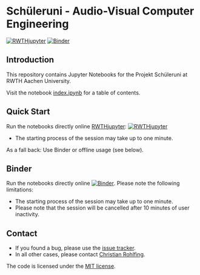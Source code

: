 # Schüleruni - Audio-Visual Computer Engineering

[![RWTHjupyter](https://jupyter.pages.rwth-aachen.de/documentation/images/badge-launch-rwth-jupyter.svg)]() 
[![Binder](https://mybinder.org/badge_logo.svg)]()

## Introduction

This repository contains Jupyter Notebooks for the Projekt Schüleruni at RWTH Aachen University.

Visit the notebook [index.ipynb](index.ipynb) for a table of contents.

## Quick Start

Run the notebooks directly online [RWTHjupyter](https://jupyter.rwth-aachen.de): [![RWTHjupyter](https://jupyter.pages.rwth-aachen.de/documentation/images/badge-launch-rwth-jupyter.svg)]()

* The starting process of the session may take up to one minute.

As a fall back: Use Binder or offline usage (see below).

## Binder

Run the notebooks directly online [![Binder](https://mybinder.org/badge_logo.svg)](). Please note the following limitations:

* The starting process of the session may take up to one minute.
* Please note that the session will be cancelled after 10 minutes of user inactivity.


## Contact

* If you found a bug, please use the [issue tracker](https://git.rwth-aachen.de/IENT/pti/issues).
* In all other cases, please contact [Christian Rohlfing](http://www.ient.rwth-aachen.de/cms/c_rohlfing/).

The code is licensed under the [MIT license](https://opensource.org/licenses/MIT).